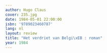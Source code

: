 ```yaml
---
author: Hugo Claus
cover: 235.jpg
date: 1984-05-01 22:00:00
isbn: '9789023460787'
lang: nl
layout: review
title: "Het verdriet van Belgi\xEB : roman"
year: 1984
---
```


